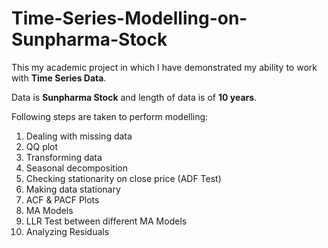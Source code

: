 # Time-Series-Modelling-on-Sunpharma-Stock

This my academic project in which I have demonstrated my ability to work with **Time Series Data**.

Data is **Sunpharma Stock** and length of data is of **10 years**.

Following steps are taken to perform modelling:
1. Dealing with missing data
2. QQ plot
3. Transforming data
4. Seasonal decomposition
5. Checking stationarity on close price (ADF Test)
6. Making data stationary
7. ACF & PACF Plots
8. MA Models
9. LLR Test between different MA Models
10. Analyzing Residuals
